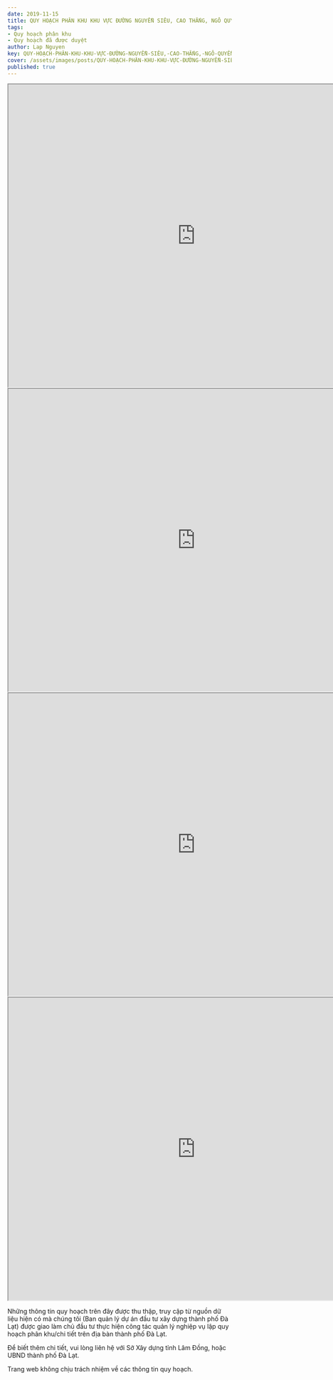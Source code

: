 ```yaml
---
date: 2019-11-15
title: QUY HOẠCH PHÂN KHU KHU VỰC ĐƯỜNG NGUYỄN SIÊU, CAO THẮNG, NGÔ QUYỀN, LA SƠN PHU TỬ, HAI BÀ TRƯNG, XÔ VIẾT NGHỆ TĨNH (KHU D5)
tags:
- Quy hoạch phân khu
- Quy hoạch đã được duyệt
author: Lap Nguyen
key: QUY-HOẠCH-PHÂN-KHU-KHU-VỰC-ĐƯỜNG-NGUYỄN-SIÊU,-CAO-THẮNG,-NGÔ-QUYỀN,-LA-SƠN-PHU-TỬ,-HAI-BÀ-TRƯNG,-XÔ-VIẾT-NGHỆ-TĨNH-(KHU-D5)
cover: /assets/images/posts/QUY-HOẠCH-PHÂN-KHU-KHU-VỰC-ĐƯỜNG-NGUYỄN-SIÊU,-CAO-THẮNG,-NGÔ-QUYỀN,-LA-SƠN-PHU-TỬ,-HAI-BÀ-TRƯNG,-XÔ-VIẾT-NGHỆ-TĨNH-(KHU-D5).png
published: true
---
```


<iframe src="https://drive.google.com/file/d/1tPCvuISeQgJPhjjMa-sdC6RL36WGfy1A/preview" width="840" height="680"></iframe>
<iframe src="https://drive.google.com/file/d/1_ao_bFCMAyqdKSM3jJRJJRdQoUWydAL7/preview" width="840" height="680"></iframe>
<iframe src="https://drive.google.com/file/d/1SSaB-wz7arzBghsgKuVVh8OzaV7C1CNT/preview" width="840" height="680"></iframe>
<iframe src="https://drive.google.com/file/d/1j2L58qt2OMAkLtJZDoSFiYk7adYVLT0i/preview" width="840" height="680"></iframe>

Những thông tin quy hoạch trên đây được thu thập, truy cập từ nguồn dữ liệu hiện có mà chúng tôi 
(Ban quản lý dự án đầu tư xây dựng thành phố Đà Lạt) được giao làm chủ đầu tư thực hiện công tác quản lý nghiệp vụ 
lập quy hoạch phân khu/chi tiết trên địa bàn thành phố Đà Lạt.

Để biết thêm chi tiết, vui lòng liên hệ với Sở Xây dựng tỉnh Lâm Đồng, hoặc UBND thành phố Đà Lạt.

Trang web không chịu trách nhiệm về các thông tin quy hoạch.
